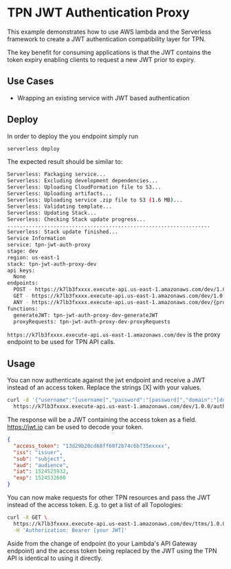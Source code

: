 <!--
title: TPN JWT Authentication Proxy
description: This example demonstrates how to use AWS lambda and the Serverless framework to create a JWT authentication compatibility layer for TPN.
layout: Doc
-->
# TPN JWT Authentication Proxy

This example demonstrates how to use AWS lambda and the Serverless framework
to create a JWT authentication compatibility layer for TPN.

The key benefit for consuming applications is that the JWT contains the token
expiry enabling clients to request a new JWT prior to expiry.

## Use Cases

- Wrapping an existing service with JWT based authentication

## Deploy

In order to deploy the you endpoint simply run

```bash
serverless deploy
```

The expected result should be similar to:

```bash
Serverless: Packaging service...
Serverless: Excluding development dependencies...
Serverless: Uploading CloudFormation file to S3...
Serverless: Uploading artifacts...
Serverless: Uploading service .zip file to S3 (1.6 MB)...
Serverless: Validating template...
Serverless: Updating Stack...
Serverless: Checking Stack update progress...
..................................................................
Serverless: Stack update finished...
Service Information
service: tpn-jwt-auth-proxy
stage: dev
region: us-east-1
stack: tpn-jwt-auth-proxy-dev
api keys:
  None
endpoints:
  POST - https://k7lb3fxxxx.execute-api.us-east-1.amazonaws.com/dev/1.0.0/auth/generatejwt
  GET - https://k7lb3fxxxx.execute-api.us-east-1.amazonaws.com/dev/1.0.0/auth/generatejwt
  ANY - https://k7lb3fxxxx.execute-api.us-east-1.amazonaws.com/dev/{proxy+}
functions:
  generateJWT: tpn-jwt-auth-proxy-dev-generateJWT
  proxyRequests: tpn-jwt-auth-proxy-dev-proxyRequests
```
`https://k7lb3fxxxx.execute-api.us-east-1.amazonaws.com/dev` is the proxy
endpoint to be used for TPN API calls.

## Usage

You can now authenticate against the jwt endpoint and receive a JWT instead of
an access token. Replace the strings [X] with your values.

```bash
curl -d '{"username":"[username]","password":"[password]","domain":"[domain]"}' \
  https://k7lb3fxxxx.execute-api.us-east-1.amazonaws.com/dev/1.0.0/auth/generatejwt
```

The response will be a JWT containing the access token as a field. https://jwt.io
can be used to decode your token.
```json
{
  "access_token": "13d29b20cd68ff60f2b74c6b735exxxx",
  "iss": "issuer",
  "sub": "subject",
  "aud": "audience",
  "iat": 1524525932,
  "exp": 1524532600
}
```

You can now make requests for other TPN resources and pass the JWT instead of
the access token. E.g. to get a list of all Topologies:

```bash
curl -X GET \
  https://k7lb3fxxxx.execute-api.us-east-1.amazonaws.com/dev/ttms/1.0.0/topology_tag \
  -H 'Authorization: Bearer [your JWT]'
```

Aside from the change of endpoint (to your Lambda's API Gateway endpoint)
and the access token being replaced by the JWT using the TPN API is identical
to using it directly.